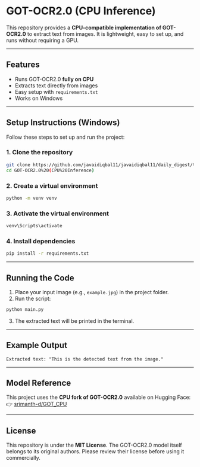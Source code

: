 # GOT-OCR2.0 (CPU Inference)

This repository provides a **CPU-compatible implementation of GOT-OCR2.0** to extract text from images. It is lightweight, easy to set up, and runs without requiring a GPU.

---

## Features

* Runs GOT-OCR2.0 **fully on CPU**
* Extracts text directly from images
* Easy setup with `requirements.txt`
* Works on Windows

---

## Setup Instructions (Windows)

Follow these steps to set up and run the project:

### 1. Clone the repository

```bash
git clone https://github.com/javaidiqbal11/javaidiqbal11/daily_digest/tree/main/GOT-OCR2.0%20(CPU%20Inference).git
cd GOT-OCR2.0%20(CPU%20Inference)
```

### 2. Create a virtual environment

```bash
python -m venv venv
```

### 3. Activate the virtual environment

```bash
venv\Scripts\activate
```

### 4. Install dependencies

```bash
pip install -r requirements.txt
```

---

## Running the Code

1. Place your input image (e.g., `example.jpg`) in the project folder.
2. Run the script:

```bash
python main.py
```

3. The extracted text will be printed in the terminal.

---

## Example Output

```
Extracted text: "This is the detected text from the image."
```

---

## Model Reference

This project uses the **CPU fork of GOT-OCR2.0** available on Hugging Face:
👉 [srimanth-d/GOT\_CPU](https://huggingface.co/srimanth-d/GOT_CPU)

---

## License

This repository is under the **MIT License**.
The GOT-OCR2.0 model itself belongs to its original authors. Please review their license before using it commercially.
